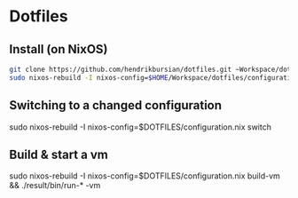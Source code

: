 # Dotfiles

## Install (on NixOS)
```bash
git clone https://github.com/hendrikbursian/dotfiles.git ~Workspace/dotfiles
sudo nixos-rebuild -I nixos-config=$HOME/Workspace/dotfiles/configuration.nix switch
```

## Switching to a changed configuration 
sudo nixos-rebuild -I nixos-config=$DOTFILES/configuration.nix switch

## Build & start a vm
sudo nixos-rebuild -I nixos-config=$DOTFILES/configuration.nix build-vm && ./result/bin/run-*
-vm
